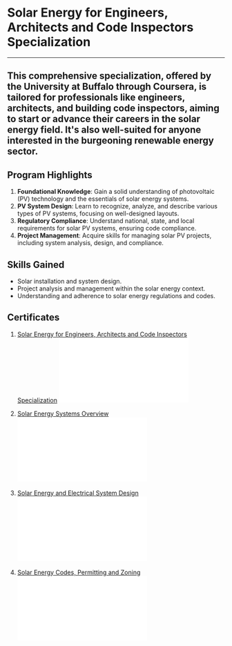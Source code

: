 # Solar Energy for Engineers, Architects and Code Inspectors Specialization

---

This comprehensive specialization, offered by the University at Buffalo through Coursera, is tailored for professionals like engineers, architects, and building code inspectors, aiming to start or advance their careers in the solar energy field. It's also well-suited for anyone interested in the burgeoning renewable energy sector.
---
## Program Highlights

1. **Foundational Knowledge**: Gain a solid understanding of photovoltaic (PV) technology and the essentials of solar energy systems.
2. **PV System Design**: Learn to recognize, analyze, and describe various types of PV systems, focusing on well-designed layouts.
3. **Regulatory Compliance**: Understand national, state, and local requirements for solar PV systems, ensuring code compliance.
4. **Project Management**: Acquire skills for managing solar PV projects, including system analysis, design, and compliance.

## Skills Gained

- Solar installation and system design.
- Project analysis and management within the solar energy context.
- Understanding and adherence to solar energy regulations and codes.

## Certificates
1. [Solar Energy for Engineers, Architects and Code Inspectors Specialization](https://www.coursera.org/account/accomplishments/verify/7ZQYQZQZQZQZ)
![Solar Energy for Engineers, Architects and Code Inspectors Specialization](/Certificate-Solar%20Energy%20for%20Engineers,%20Architects%20and%20Code%20Inspectors%20Specialization-Coursera%20A2GZRPVYBMAU.pdf)

2. [Solar Energy Systems Overview](https://www.coursera.org/account/accomplishments/verify/7ZQYQZQZQZQZ)
![Solar Energy Systems Overview](/Course%201-Solar%20Energy%20Systems%20Overview/Certificate-1-Solar%20Energy%20Systems%20Overview-Coursera%20DBQ6J3M55QL7.pdf)

3. [Solar Energy and Electrical System Design](https://www.coursera.org/account/accomplishments/verify/7ZQYQZQZQZQZ)
![Solar Energy and Electrical System Design](/Course%202-Solar%20Energy%20and%20Electrical%20System%20Design/Certificate-2-Solar%20Energy%20and%20Electrical%20System%20Design-Coursera%20XMMU5JNQAEMU.pdf)

4. [Solar Energy Codes, Permitting and Zoning](https://www.coursera.org/account/accomplishments/verify/7ZQYQZQZQZQZ)
![Solar Energy Codes, Permitting and Zoning](/Course%203-Solar%20Energy%20Codes,%20Permitting%20and%20Zoning/Certificate-3-Solar%20Energy%20Codes,%20Permitting%20and%20Zoning-Coursera%20VQMFU2HBAM37.pdf)
